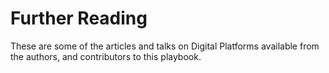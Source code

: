 # Further Reading

These are some of the articles and talks on Digital Platforms available from the authors, and contributors to this playbook.
